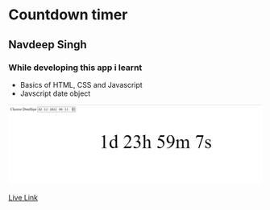 # Countdown timer
## Navdeep Singh

### While developing this app i learnt

- Basics of HTML, CSS and Javascript
- Javscript date object

![](./images/date.png)


[Live Link](https://navdeep-countdown.netlify.app)
